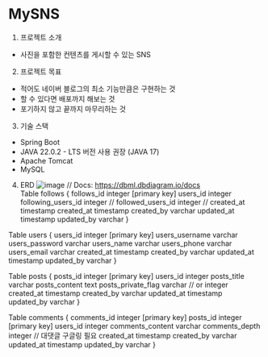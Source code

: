 # MySNS

1) 프로젝트 소개
- 사진을 포함한 컨텐츠를 게시할 수 있는 SNS

2) 프로젝트 목표
- 적어도 네이버 블로그의 최소 기능만큼은 구현하는 것
- 할 수 있다면 배포까지 해보는 것
- 포기하지 않고 끝까지 마무리하는 것

3) 기술 스택
- Spring Boot
- JAVA 22.0.2 - LTS 버전 사용 권장 (JAVA 17)
- Apache Tomcat
- MySQL

4) ERD
![image](https://github.com/user-attachments/assets/ced76cb3-390a-47ad-8a74-4f70859c1f07)
// Docs: https://dbml.dbdiagram.io/docs<br>
Table follows {
  follows_id integer [primary key]
  users_id integer
  following_users_id integer
  // followed_users_id integer
  // created_at timestamp
  created_at timestamp
  created_by varchar
  updated_at timestamp
  updated_by varchar
}

Table users {
  users_id integer [primary key]
  users_username varchar
  users_password varchar
  users_name varchar
  users_phone varchar
  users_email varchar
  created_at timestamp
  created_by varchar
  updated_at timestamp
  updated_by varchar
}

Table posts {
  posts_id integer [primary key]
  users_id integer
  posts_title varchar
  posts_content text
  posts_private_flag varchar // or integer
  created_at timestamp
  created_by varchar
  updated_at timestamp
  updated_by varchar
}

Table comments {
  comments_id integer [primary key]
  posts_id integer [primary key]
  users_id integer
  comments_content varchar
  comments_depth integer // 대댓글 구글링 필요
  created_at timestamp
  created_by varchar
  updated_at timestamp
  updated_by varchar
}

